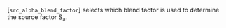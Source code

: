 [`src_alpha_blend_factor`] selects which blend factor is used to
determine the source factor S<sub>a</sub>.